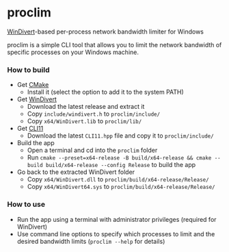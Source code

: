 # proclim
[WinDivert](https://github.com/basil00/WinDivert)-based per-process network bandwidth limiter for Windows


proclim is a simple CLI tool that allows you to limit the network bandwidth of specific processes on your Windows machine.


### How to build
- Get [CMake](https://cmake.org/)
    - Install it (select the option to add it to the system PATH)
- Get [WinDivert](https://github.com/basil00/WinDivert/releases)
    - Download the latest release and extract it
    - Copy `include/windivert.h` to `proclim/include/`
    - Copy `x64/WinDivert.lib` to `proclim/lib/`
- Get [CLI11](https://github.com/CLIUtils/CLI11/releases)
    - Download the latest `CLI11.hpp` file and copy it to `proclim/include/`
- Build the app
    - Open a terminal and cd into the `proclim` folder
    - Run ```cmake --preset=x64-release -B build/x64-release && cmake --build build/x64-release --config Release``` to build the app
- Go back to the extracted WinDivert folder
    - Copy `x64/WinDivert.dll` to `proclim/build/x64-release/Release/`
    - Copy `x64/WinDivert64.sys` to `proclim/build/x64-release/Release/`


### How to use
- Run the app using a terminal with administrator privileges (required for WinDivert)
- Use command line options to specify which processes to limit and the desired bandwidth limits (`proclim --help` for details)